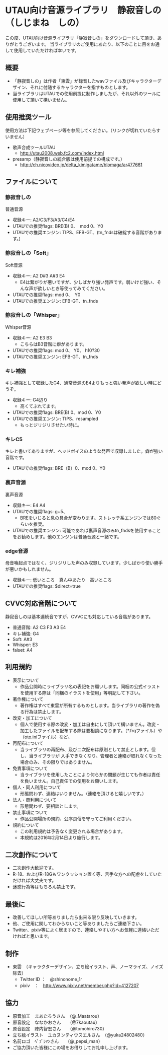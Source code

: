 # UTAU向け音源ライブラリ　静寂音しの　（しじまね　しの）

この度、UTAU向け音源ライブラリ「静寂音しの」をダウンロードして頂き、ありがとうございます。
当ライブラリのご使用にあたり、以下のことに目をお通して使用していただければ幸いです。

## 概要

+ 「静寂音しの」は作者「東雲」が録音したwavファイル及びキャラクターデザイン、それに付随するキャラクターを指すものとします。
+ 当ライブラリはUTAUでの使用前提に制作しましたが、それ以外のツールに使用して頂いて構いません。

## 使用推奨ツール

使用方法は下記ウェブページ等を参照してください。（リンクが切れていたらすいません）

+ 歌声合成ツールUTAU
	- http://utau2008.web.fc2.com/index.html
+ presamp（静寂音しの統合版は使用前提での構成です。）
	- http://ch.nicovideo.jp/delta_kimigatame/blomaga/ar477661

## ファイルについて

### 静寂音しの

普通音源

+ 収録キー: A2/C3/F3/A3/C4/E4
+ UTAUでの推奨flags: BRE(B) 0、　mod 0、Y0
+ UTAUでの推奨エンジン: TIPS、EFB-GT、(tn_fndsは破綻する音階があります。)

### 静寂音しの「Soft」

Soft音源

+ 収録キー: A2 D#3 A#3 E4
	- E4は繋がりが悪いですが、少しばかり強い発声です。弱いけど強い、そんな声が欲しいとき等使ってみてください。
+ UTAUでの推奨flags: mod 0、　Y0
+ UTAUでの推奨エンジン: EFB-GT、tn_fnds

### 静寂音しの「Whisper」

Whisper音源

+ 収録キー: A2 E3 B3
	- こちらはB3音階に癖があります。
+ UTAUでの推奨flags: mod 0、 Y0、 h10?30
+ UTAUでの推奨エンジン: EFB-GT、tn_fnds

### キレ補強

キレ補強として収録したG4、通常音源のE4よりもっと強い発声が欲しい時にどうぞ。

+ 収録キー: G4辺り
	- 高くてぶれてます。
+ UTAUでの推奨flags: BRE(B) 0、mod 0、Y0
+ UTAUでの推奨エンジン: TIPS、resampled
	- もっとジリジリさせたい時に。

### キレC5

キレと書いてありますが、ヘッドボイスのような発声で収録しました。癖が強い音階です。

+ UTAUでの推奨flags: BRE（B）0、mod 0、Y0

### 裏声音源

裏声音源

+ 収録キー: E4 A4
+ UTAUでの推奨flags: g+5、
	- BREをいじると息の具合が変わります。ストレッチ系エンジンでは80ぐらいを推奨。
+ UTAUでの推奨エンジン: 可能であれば裏声音源のみtn_fndsを使用することをお勧めします。他のエンジンは普通音源と一緒です。

### edge音源

母音喚起点ではなく、ジリジリした声のみ収録しています。少しばかり使い勝手が悪いかもしれません。

+ 収録キー: 低いところ　真ん中あたり　高いところ
+ UTAUでの推奨flags: $direct=true

## CVVC対応音階について

静寂音しのは基本連続音ですが、CVVCにも対応している音階があります。

+ 普通音階: A2 C3 F3 A3 E4
+ キレ補強: G4
+ Soft: A#3
+ Whisper: E3
+ falset: A4

## 利用規約

+ 表示について
	- 作品公開時にライブラリ名の表記をお願いします。同梱の公式イラストを使用する際は「同梱のイラストを使用」等明記して下さい。
+ 著作権について
	- 著作権はすべて東雲が所有するものとします。当ライブラリの著作を偽る行為は禁止します。
+ 改変・加工について
	- 個人で使用する際の改変・加工は自由にして頂いて構いません。改変・加工したファイルを配布する際は要相談になります。（*.frqファイル）や（oto.iniファイル）など。
+ 再配布について
	- 当ライブラリの再配布、及び二次配布は原則として禁止とします。但し、当ライブラリが 入手できなくなり、管理者と連絡が取れなくなった場合のみ、その限りではありません。
+ 免責事項について
	- 当ライブラリを使用したことにより何らかの問題が生じても作者は責任を負いません。自己責任での使用をお願いします。
+ 個人・同人利用について
	- 形態問わず、連絡はいりません。（連絡を頂けると嬉しいです。）
+ 法人・商利用について
	- 形態問わず、要相談とします。
+ 禁止事項について
	- 作品公開場所の規約、公序良俗を守ってご利用ください。
+ 規約について
	- この利用規約は予告なく変更される場合があります。
	- 本規約は2016年2月14日より施行します。

## 二次創作について

+ 二次創作大歓迎です。
+ R-18、およびR-18Gもワンクッション置く等、苦手な方への配慮をしていただければ大丈夫です。
+ 迷惑行為等はもちろん禁止です。

## 最後に

+ 改善してほしい所等ありましたら出来る限り反映していきます。
+ 他、ご使用に関してわからないこと等ありましたらご連絡下さい。
+ Twitter、pixiv等によく居ますので、連絡しやすい方へお気軽に連絡いただければと思います。

## 制作

+ 東雲　（キャラクターデザイン、立ち絵イラスト、声、ノーマライズ、ノイズ除去）
	- Twitter ID ：　@shinonome_1r
	- pixiv　：　http://www.pixiv.net/member.php?id=4127207

## 協力

+ 原音加工　まあたろうさん　（@_Maatarou）
+ 原音設定　ななかおさん　　（@7kaoutau）
+ 原音設定　陣内智宏さん　　（@tomohiro730）
+ 立ち絵イラスト　ユカヌンティウスエルさん　（@yuka24802480）
+ 名前ロゴ　ﾍﾟﾌﾟｼﾏﾝさん　　（@_pepsi_man）
+ ご協力頂いた皆様にこの場をお借りしてお礼申し上げます。
